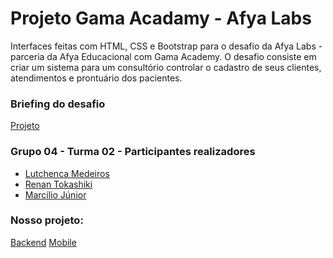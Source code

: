 # Projeto Gama Acadamy - Afya Labs 

Interfaces feitas com HTML, CSS e Bootstrap para o desafio da Afya Labs - parceria da Afya Educacional com Gama Academy. 
O desafio consiste em criar  um sistema para um consultório controlar o cadastro de seus clientes, atendimentos e prontuário dos pacientes.
 
### Briefing do desafio 

[Projeto](https://github.com/educacao-gama/desafios-gama/)

### Grupo 04 - Turma 02 - Participantes realizadores

- [Lutchenca Medeiros](https://github.com/lutchenca)
- [Renan Tokashiki](https://github.com/renantoka)
- [Marcílio Júnior](https://github.com/jrsmarcilio)
 

### Nosso projeto: 

[Backend](https://github.com/jrsmarcilio/backend-g4t2)
[Mobile](https://github.com/renantoka/mobile-g4t2)





